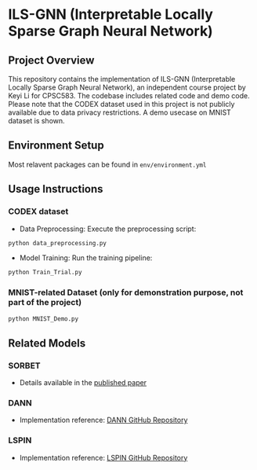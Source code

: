 # ILS-GNN (Interpretable Locally Sparse Graph Neural Network)

## Project Overview
This repository contains the implementation of ILS-GNN (Interpretable Locally Sparse Graph Neural Network), an independent course project by Keyi Li for CPSC583. The codebase includes related code and demo code. Please note that the CODEX dataset used in this project is not publicly available due to data privacy restrictions. A demo usecase on MNIST dataset is shown.

## Environment Setup

Most relavent packages can be found in `env/environment.yml`

## Usage Instructions

### CODEX dataset

- Data Preprocessing: Execute the preprocessing script:
```bash
python data_preprocessing.py
```

- Model Training: Run the training pipeline:
```bash
python Train_Trial.py
```

### MNIST-related Dataset (only for demonstration purpose, not part of the project)
```bash
python MNIST_Demo.py
```

## Related Models

### SORBET
- Details available in the [published paper](https://pubmed.ncbi.nlm.nih.gov/38260586/)

### DANN
- Implementation reference: [DANN GitHub Repository](https://github.com/fungtion/DANN)

### LSPIN
- Implementation reference: [LSPIN GitHub Repository](https://github.com/jcyang34/lspin)
